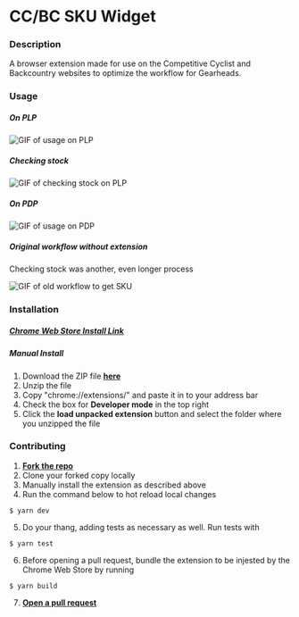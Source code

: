 # CC/BC SKU Widget

### Description

A browser extension made for use on the Competitive Cyclist and Backcountry websites to optimize the workflow for Gearheads.

### Usage

##### On PLP

![GIF of usage on PLP](https://media3.giphy.com/media/wdjh2nH1WOMGD53Cfa/giphy.gif)

##### Checking stock

![GIF of checking stock on PLP](https://media0.giphy.com/media/YxiCmWz3ZfsQLS2v51/giphy.gif)

##### On PDP

![GIF of usage on PDP](https://media0.giphy.com/media/rwjxGwEmrKkgm8vJdE/giphy.gif)

##### Original workflow without extension

Checking stock was another, even longer process

![GIF of old workflow to get SKU](https://media1.giphy.com/media/ZdyC4PIqJLdvUqZH50/giphy.gif)

### Installation

##### **[Chrome Web Store Install Link](https://chrome.google.com/webstore/detail/ccbc-sku-widget/oclphakakbdnigniddcimhmcikgedhhk 'link to Chrome Web Store')**

##### Manual Install

1. Download the ZIP file **[here](https://github.com/dudemanppl/CCBCSKUWidget/raw/master/dist/CCBCSKUWidget.zip 'link to zip file of extension')**
2. Unzip the file
3. Copy "chrome://extensions/" and paste it in to your address bar
4. Check the box for **Developer mode** in the top right
5. Click the **load unpacked extension** button and select the folder where you unzipped the file

### Contributing

1. **[Fork the repo](https://github.com/dudemanppl/CCBCSKUWidget/fork?fragment=1 'link to fork repo')**
2. Clone your forked copy locally
3. Manually install the extension as described above
4. Run the command below to hot reload local changes

```
$ yarn dev
```

5. Do your thang, adding tests as necessary as well. Run tests with

```
$ yarn test
```

6. Before opening a pull request, bundle the extension to be injested by the Chrome Web Store by running

```
$ yarn build
```

7. **[Open a pull request](https://github.com/dudemanppl/CCBCSKUWidget/compare 'link to open a pull request')**
